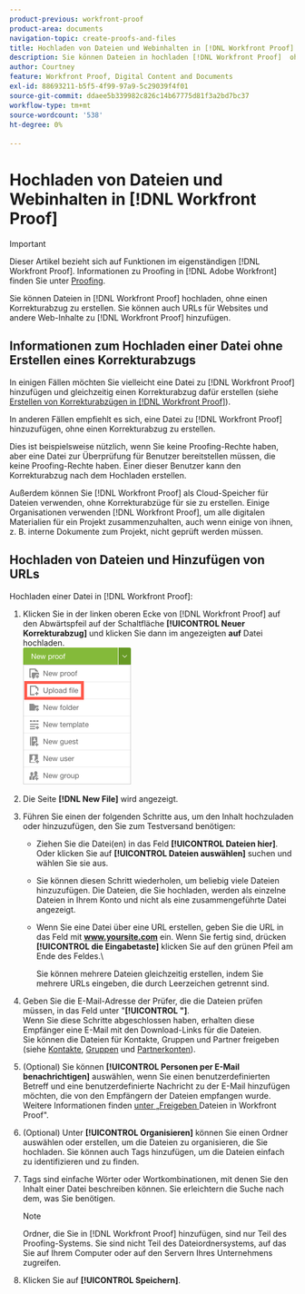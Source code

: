 ```yaml
---
product-previous: workfront-proof
product-area: documents
navigation-topic: create-proofs-and-files
title: Hochladen von Dateien und Webinhalten in [!DNL Workfront Proof]
description: Sie können Dateien in hochladen [!DNL Workfront Proof]  ohne einen Korrekturabzug zu erstellen. Sie können auch URLs für Websites und andere Web-Inhalte zu  [!DNL Workfront Proof].
author: Courtney
feature: Workfront Proof, Digital Content and Documents
exl-id: 88693211-b5f5-4f99-97a9-5c29039f4f01
source-git-commit: ddaee5b339982c826c14b67775d81f3a2bd7bc37
workflow-type: tm+mt
source-wordcount: '538'
ht-degree: 0%

---
```


# Hochladen von Dateien und Webinhalten in [!DNL Workfront Proof]

>[!IMPORTANT]
>
>Dieser Artikel bezieht sich auf Funktionen im eigenständigen [!DNL Workfront Proof]. Informationen zu Proofing in [!DNL Adobe Workfront] finden Sie unter [Proofing](../../../review-and-approve-work/proofing/proofing.md).

Sie können Dateien in [!DNL Workfront Proof] hochladen, ohne einen Korrekturabzug zu erstellen. Sie können auch URLs für Websites und andere Web-Inhalte zu [!DNL Workfront Proof] hinzufügen.

## Informationen zum Hochladen einer Datei ohne Erstellen eines Korrekturabzugs

In einigen Fällen möchten Sie vielleicht eine Datei zu [!DNL Workfront Proof] hinzufügen und gleichzeitig einen Korrekturabzug dafür erstellen (siehe [Erstellen von Korrekturabzügen in [!DNL Workfront Proof]](../../../workfront-proof/wp-work-proofsfiles/create-proofs-and-files/generate-proofs.md)).

In anderen Fällen empfiehlt es sich, eine Datei zu [!DNL Workfront Proof] hinzuzufügen, ohne einen Korrekturabzug zu erstellen.

Dies ist beispielsweise nützlich, wenn Sie keine Proofing-Rechte haben, aber eine Datei zur Überprüfung für Benutzer bereitstellen müssen, die keine Proofing-Rechte haben. Einer dieser Benutzer kann den Korrekturabzug nach dem Hochladen erstellen.

Außerdem können Sie [!DNL Workfront Proof] als Cloud-Speicher für Dateien verwenden, ohne Korrekturabzüge für sie zu erstellen. Einige Organisationen verwenden [!DNL Workfront Proof], um alle digitalen Materialien für ein Projekt zusammenzuhalten, auch wenn einige von ihnen, z. B. interne Dokumente zum Projekt, nicht geprüft werden müssen.

## Hochladen von Dateien und Hinzufügen von URLs

Hochladen einer Datei in [!DNL Workfront Proof]:

1. Klicken Sie in der linken oberen Ecke von [!DNL Workfront Proof] auf den Abwärtspfeil auf der Schaltfläche **[!UICONTROL Neuer Korrekturabzug]** und klicken Sie dann im angezeigten **auf** Datei hochladen.\
   ![Schaltfläche „Neuer Korrekturabzug“](assets/new-proof-button-menu.png)

1. Die Seite **[!DNL New File]** wird angezeigt.
1. Führen Sie einen der folgenden Schritte aus, um den Inhalt hochzuladen oder hinzuzufügen, den Sie zum Testversand benötigen:

   * Ziehen Sie die Datei(en) in das Feld **[!UICONTROL Dateien hier]**. Oder klicken Sie auf **[!UICONTROL Dateien auswählen]** suchen und wählen Sie sie aus.

   * Sie können diesen Schritt wiederholen, um beliebig viele Dateien hinzuzufügen. Die Dateien, die Sie hochladen, werden als einzelne Dateien in Ihrem Konto und nicht als eine zusammengeführte Datei angezeigt.

   * Wenn Sie eine Datei über eine URL erstellen, geben Sie die URL in das Feld mit **www.yoursite.com** ein. Wenn Sie fertig sind, drücken **[!UICONTROL die Eingabetaste]** klicken Sie auf den grünen Pfeil am Ende des Feldes.\

     Sie können mehrere Dateien gleichzeitig erstellen, indem Sie mehrere URLs eingeben, die durch Leerzeichen getrennt sind.

1. Geben Sie die E-Mail-Adresse der Prüfer, die die Dateien prüfen müssen, in das Feld unter &quot;**[!UICONTROL &quot;]**.\
   Wenn Sie diese Schritte abgeschlossen haben, erhalten diese Empfänger eine E-Mail mit den Download-Links für die Dateien.\
   Sie können die Dateien für Kontakte, Gruppen und Partner freigeben (siehe [Kontakte](https://support.workfront.com/hc/en-us/sections/115000920808-Contacts), [Gruppen](https://support.workfront.com/hc/en-us/sections/115000920828-Groups) und [Partnerkonten](https://support.workfront.com/hc/en-us/sections/115000912107-Partner-accounts)).

1. (Optional) Sie können **[!UICONTROL Personen per E-Mail benachrichtigen]** auswählen, wenn Sie einen benutzerdefinierten Betreff und eine benutzerdefinierte Nachricht zu der E-Mail hinzufügen möchten, die von den Empfängern der Dateien empfangen wurde. Weitere Informationen finden [ unter „Freigeben ](../../../workfront-proof/wp-work-proofsfiles/share-proofs-and-files/share-files.md) Dateien in Workfront Proof&quot;.

1. (Optional) Unter **[!UICONTROL Organisieren]** können Sie einen Ordner auswählen oder erstellen, um die Dateien zu organisieren, die Sie hochladen. Sie können auch Tags hinzufügen, um die Dateien einfach zu identifizieren und zu finden.
1. Tags sind einfache Wörter oder Wortkombinationen, mit denen Sie den Inhalt einer Datei beschreiben können. Sie erleichtern die Suche nach dem, was Sie benötigen.

   >[!NOTE]
   >
   > Ordner, die Sie in [!DNL Workfront Proof] hinzufügen, sind nur Teil des Proofing-Systems. Sie sind nicht Teil des Dateiordnersystems, auf das Sie auf Ihrem Computer oder auf den Servern Ihres Unternehmens zugreifen.

1. Klicken Sie auf **[!UICONTROL Speichern]**.
